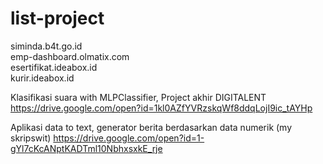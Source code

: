 # list-project
siminda.b4t.go.id <br>
emp-dashboard.olmatix.com <br>
esertifikat.ideabox.id <br>
kurir.ideabox.id <br>

Klasifikasi suara with MLPClassifier, Project akhir DIGITALENT https://drive.google.com/open?id=1kl0AZfYVRzskqWf8ddqLojI9ic_tAYHp

Aplikasi data to text, generator berita berdasarkan data numerik (my skripswit) https://drive.google.com/open?id=1-gYl7cKcANptKADTml10NbhxsxkE_rje
